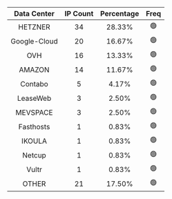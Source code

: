 | Data Center | IP Count | Percentage | Freq |
|:------------:|:--------:|:-----------:|:-----:|
| HETZNER | 34 | 28.33% | 🟢 |
| Google-Cloud | 20 | 16.67% | 🟢 |
| OVH | 16 | 13.33% | 🟢 |
| AMAZON | 14 | 11.67% | 🟢 |
| Contabo | 5 | 4.17% | 🟢 |
| LeaseWeb | 3 | 2.50% | 🟢 |
| MEVSPACE | 3 | 2.50% | 🟢 |
| Fasthosts | 1 | 0.83% | 🟢 |
| IKOULA | 1 | 0.83% | 🟢 |
| Netcup | 1 | 0.83% | 🟢 |
| Vultr | 1 | 0.83% | 🟢 |
| OTHER | 21 | 17.50% | 🟢 |